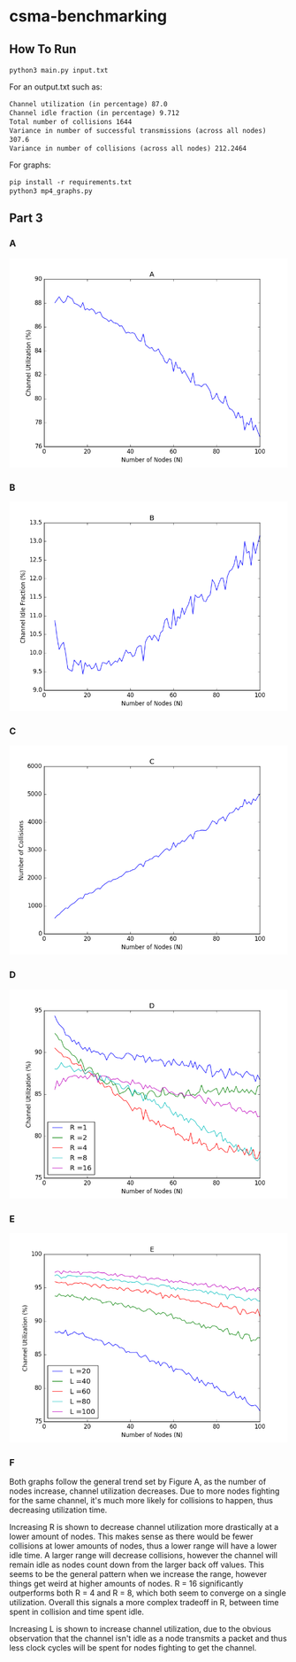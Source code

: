 # csma-benchmarking

## How To Run
```
python3 main.py input.txt
```

For an output.txt such as:

```
Channel utilization (in percentage) 87.0
Channel idle fraction (in percentage) 9.712
Total number of collisions 1644
Variance in number of successful transmissions (across all nodes) 307.6
Variance in number of collisions (across all nodes) 212.2464

```

For graphs:

```
pip install -r requirements.txt
python3 mp4_graphs.py
```
## Part 3

### A
![figure_a](graphs/figure_a.png)
### B
![figure_b](graphs/figure_b.png)
### C
![figure_c](graphs/figure_c.png)
### D
![figure_d](graphs/figure_d.png)
### E
![figure_e](graphs/figure_e.png)
### F
Both graphs follow the general trend set by Figure A, as the number of nodes increase, channel utilization decreases. Due to more nodes fighting for the same channel, it's much more likely for collisions to happen, thus decreasing utilization time.

Increasing R is shown to decrease channel utilization more drastically at a lower amount of nodes. This makes sense as there would be fewer collisions at lower amounts of nodes, thus a lower range will have a lower idle time. A larger range will decrease collisions, however the channel will remain idle as nodes count down from the larger back off values. This seems to be the general pattern when we increase the range, however things get weird at higher amounts of nodes. R = 16 significantly outperforms both R = 4 and R = 8, which both seem to converge on a single utilization. Overall this signals a more complex tradeoff in R, between time spent in collision and time spent idle.

Increasing L is shown to increase channel utilization, due to the obvious observation that the channel isn't idle as a node transmits a packet and thus less clock cycles will be spent for nodes fighting to get the channel.